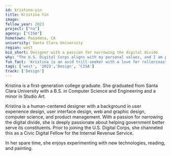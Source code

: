```yaml
---
id: kristina-yin
title: Kristina Yin
image: 
fellow_year: 2023
project: ["na"]
agency: ["CISA"]
hometown: Pasadena, CA
university: Santa Clara University
region: west
bio_short: Designer with a passion for narrowing the digital divide
why: "The U.S. Digital Corps aligns with my personal values, and I am particularly drawn to the program’s focus on using technology and design to solve public-sector challenges. As an immigrant, my family and I greatly appreciate the government resources that have positively impacted our livelihoods. As such, I want to pay it forward by serving others nationwide."
fun_fact: 'Kristina is an avid trill-seeker with a love for rollercoasters, haunted houses, and horror movies.'
tags: ['west', '2023','Design', 'CISA']
track: ['Design']
---
```


Kristina is a first-generation college graduate. She graduated from Santa Clara University with a B.S. in Computer Science and Engineering and a minor in Studio Art.

Kristina is a human-centered designer with a background in user experience design, user interface design, web and graphic design, computer science, and product management. With a passion for narrowing the digital divide, she is deeply passionate about helping government better serve its constituents. Prior to joining the U.S. Digital Corps, she channeled this as a Civic Digital Fellow for the Internal Revenue Service. 

In her spare time, she enjoys experimenting with new technologies, reading, and painting.
